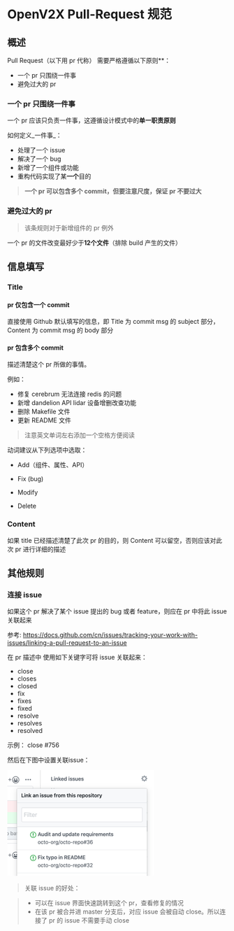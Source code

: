 # OpenV2X Pull-Request 规范

## 概述

Pull Request（以下用 pr 代称） 需要严格遵循以下原则**：

- 一个 pr 只围绕一件事
- 避免过大的 pr

### 一个 pr 只围绕一件事

一个 pr 应该只负责一件事，这遵循设计模式中的**单一职责原则**

如何定义_一件事_：

- 处理了一个 issue
- 解决了一个 bug
- 新增了一个组件或功能
- 重构代码实现了某**一个**目的

> **一个 pr 可以包含多个 commit，但要注意尺度，保证 pr 不要过大**

### 避免过大的 pr

> 该条规则对于新增组件的 pr 例外

一个 pr 的文件改变最好少于**12个文件**（排除 build 产生的文件）

## 信息填写

### Title

#### pr 仅包含一个 commit

直接使用 Github 默认填写的信息，即 Title 为 commit msg 的 subject 部分，Content 为 commit msg 的 body 部分

#### pr 包含多个 commit

描述清楚这个 pr 所做的事情。

例如：

- 修复 cerebrum 无法连接 redis 的问题
- 新增 dandelion API lidar 设备增删改查功能
- 删除 Makefile 文件
- 更新 README 文件

> 注意英文单词左右添加一个空格方便阅读

动词建议从下列选项中选取：

- Add（组件、属性、API）

- Fix (bug)

- Modify

- Delete

### Content

如果 title 已经描述清楚了此次 pr 的目的，则 Content 可以留空，否则应该对此次 pr 进行详细的描述

## 其他规则

### 连接 issue

如果这个 pr 解决了某个 issue 提出的 bug 或者 feature，则应在 pr 中将此 issue 关联起来

参考:
<https://docs.github.com/cn/issues/tracking-your-work-with-issues/linking-a-pull-request-to-an-issue>

在 pr 描述中 使用如下关键字可将 issue 关联起来：

- close
- closes
- closed
- fix
- fixes
- fixed
- resolve
- resolves
- resolved

示例： close #756

然后在下图中设置关联issue：

![](images/link-issue-drop-down.png)

> 关联 issue 的好处：

> - 可以在 issue 界面快速跳转到这个 pr，查看修复的情况
> - 在该 pr 被合并进 master 分支后，对应 issue 会被自动 close。所以连接了 pr 的 issue 不需要手动 close

